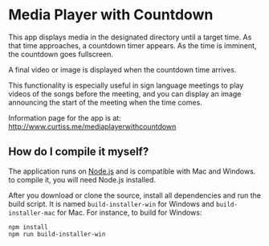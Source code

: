 # Media Player with Countdown #

This app displays media in the designated directory until a target time. As
that time approaches, a countdown timer appears. As the time is imminent, the
countdown goes fullscreen.

A final video or image is displayed when the countdown time arrives.

This functionality is especially useful in sign language meetings to play videos of the songs before the meeting, and you can display an image announcing the start of the meeting when the time comes.

Information page for the app is at: <http://www.curtiss.me/mediaplayerwithcountdown>

## How do I compile it myself? ##

The application runs on [Node.js](https://nodejs.org) and is compatible with Mac and Windows. to compile it, you will need Node.js installed.

After you download or clone the source, install all dependencies and run the build script.
It is named `build-installer-win` for Windows and `build-installer-mac` for Mac. For instance, to build for Windows:

```
npm install
npm run build-installer-win
```
